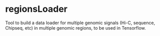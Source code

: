 # regionsLoader
Tool to build a data loader for multiple genomic signals (Hi-C, sequence, Chipseq, etc) in multiple genomic regions, to be used in Tensorflow.
